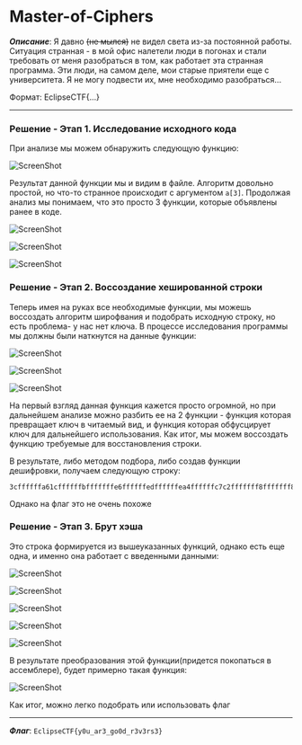 # Master-of-Ciphers

***Описание***: Я давно ~~(не мылся)~~ не видел света из-за постоянной работы. Ситуация странная - в мой офис налетели люди в погонах и стали требовать от меня разобраться в том, как работает эта странная программа. Эти люди, на самом деле, мои старые приятели еще с университета. Я не могу подвести их, мне необходимо разобраться... 

Формат: EclipseCTF{...}

---
### Решение - Этап 1. Исследование исходного кода

При анализе мы можем обнаружить следующую функцию:

![ScreenShot](screenshots/master-of-ciphers-1.png)

Результат данной функции мы и видим в файле. Алгоритм довольно простой, но что-то странное происходит с аргументом `a[3]`. Продолжая анализ мы понимаем, что это просто 3 функции, которые объявлены ранее в коде.

![ScreenShot](screenshots/master-of-ciphers-2.png)

![ScreenShot](screenshots/master-of-ciphers-3.png)

![ScreenShot](screenshots/master-of-ciphers-4.png)

### Решение - Этап 2. Воссоздание хешированной строки

Теперь имея на руках все необходимые функции, мы можешь воссоздать алгоритм широфвания и подобрать исходную строку, но есть проблема- у нас нет ключа. В процессе исследования программы мы должны были наткнутся на данные функции:

![ScreenShot](screenshots/master-of-ciphers-5.png)

![ScreenShot](screenshots/master-of-ciphers-6.png)

![ScreenShot](screenshots/master-of-ciphers-7.png)

На первый взгляд данная функция кажется просто огромной, но при дальнейшем анализе можно разбить ее на 2 функции - функция которая превращает ключ в читаемый вид, и функция которая обфусцирует ключ для дальнейшего использования. Как итог, мы можем воссоздать функцию требуемые для восстановления строки.

В результате, либо методом подбора, либо создав функции дешифровки, получаем следующую строку:

```
3cffffffa61cffffffbfffffffe6ffffffedffffffea4ffffffc7c2fffffff8fffffff8d33538a5453fffffff51effffff8dffffffd653a546f54affffffed545d
```

Однако на флаг это не очень похоже

### Решение - Этап 3. Брут хэша

Это строка формируется из вышеуказанных функций, однако есть еще одна, и именно она работает с введенными данными:

![ScreenShot](screenshots/master-of-ciphers-8.png)

![ScreenShot](screenshots/master-of-ciphers-9.png)

![ScreenShot](screenshots/master-of-ciphers-10.png)

![ScreenShot](screenshots/master-of-ciphers-11.png)

![ScreenShot](screenshots/master-of-ciphers-12.png)

В результате преобразования этой функции(придется покопаться в ассемблере), будет примерно такая функция:

![ScreenShot](screenshots/master-of-ciphers-13.png)

Как итог, можно легко подобрать или использовать флаг

---

***Флаг***: `EclipseCTF{y0u_ar3_go0d_r3v3rs3}`